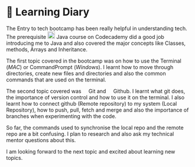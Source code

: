 #  📔 Learning Diary
<p> The Entry to tech bootcamp has been really helpful in understanding tech.
The prerequisite <img src=https://1000logos.net/wp-content/uploads/2020/09/Java-Emblem.jpg width="20" height="20"> Java course on Codecademy did a good job introducing me to Java and also covered the major concepts like Classes, methods, Arrays and Inheritance. </p>
<p> The first topic covered in the bootcamp was on how to use the Terminal (<i>MAC</i>) or CommandPrompt (<i>Windows</i>). I learnt how to move through directories, create new files and directories and also the common commands that are used on the terminal. </p>

<p> The second topic covered was <img src=https://git-scm.com/images/logos/downloads/Git-Icon-1788C.png width="12" height="12"> Git and <img src=https://upload.wikimedia.org/wikipedia/commons/thumb/9/91/Octicons-mark-github.svg/2048px-Octicons-mark-github.svg.png width="12" height="12"> Github. I learnt what git does, the importance of version control and how to use it on the terminal. I also learnt how to connect github (Remote repository) to my system (Local Repository), how to push, pull, fetch and merge and also the importance of branches when experimenting with the code. </p>
<p> So far, the commands used to synchronise the local repo and the remote repo are a bit confusing. I plan to research and also ask my technical mentor questions about this.</p>
<p>I am looking forward to the next topic and excited about learning new topics.</p>





